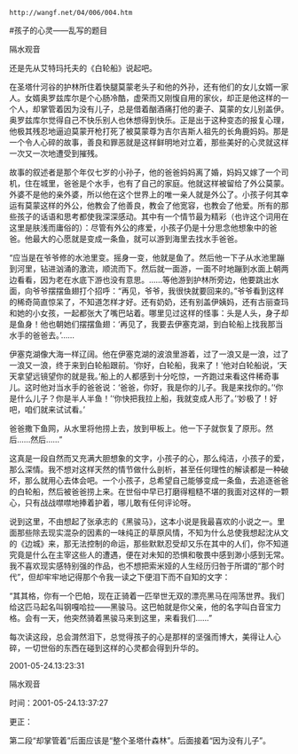 `http://wangf.net/04/006/004.htm`


#孩子的心灵——乱写的题目


隔水观音


还是先从艾特玛托夫的《白轮船》说起吧。 

在圣塔什河谷的护林所住着快腿莫蒙老头子和他的外孙，还有他们的女儿女婿一家人。女婿奥罗兹库尔是个心肠冷酷，虚荣而又刚愎自用的家伙，却正是他这样的一个人，却掌管着因为没有儿子，总是借着酗酒痛打他的妻子、莫蒙的女儿别盖伊。奥罗兹库尔觉得自己不快乐别人也休想得到快乐。正是出于这种变态的报复心理，他极其残忍地逼迫莫蒙开枪打死了被莫蒙尊为吉尔吉斯人祖先的长角鹿妈妈。那是一个令人心碎的故事，善良和罪恶就是这样鲜明地对立着，那些美好的心灵就这样一次又一次地遭受到摧残。 


故事的叙述者是那个年仅七岁的小孙子，他的爸爸妈妈离了婚，妈妈又嫁了一个司机，住在城里，爸爸是个水手，也有了自己的家庭。他就这样被留给了外公莫蒙。外婆不是他的亲外婆，所以他在这个世界上的唯一亲人就是外公了。小孩子何其幸运有莫蒙这样的外公，他教会了他善良，教会了他宽容，也教会了他爱。所有的那些孩子的话语和思考都使我深深感动。其中有一个情节最为精彩（也许这个词用在这里是肤浅而庸俗的）：尽管有外公的疼爱，小孩子仍是十分思念他想象中的爸爸。他最大的心愿就是变成一条鱼，就可以游到海里去找水手爸爸。 


“应当是在爷爷修的水池里变。摇身一变，他就是鱼了。然后他一下子从水池里蹦到河里，钻进汹涌的激流，顺流而下。然后就一面游，一面不时地蹦到水面上朝两边看看，因为老在水底下游也没有意思。……等他游到护林所旁边，他要跳出水面，向爷爷摆摆鱼翅打个招呼：“再见，爷爷，我很快就要回来的。”爷爷看到这样的稀奇简直惊呆了，不知道怎样才好。还有奶奶，还有别盖伊姨妈，还有古丽查玛和她的小女孩，一起都张大了嘴巴站着。哪里见过这样的怪事：头是人头，身子却是鱼身！他也朝她们摆摆鱼翅：‘再见了，我要去伊塞克湖，到白轮船上找我那当水手的爸爸去。’…… 


伊塞克湖像大海一样辽阔。他在伊塞克湖的波浪里游着，过了一浪又是一浪，过了一浪又一浪，终于来到白轮船跟前。‘你好，白轮船，我来了！’他对白轮船说，‘天天拿望远镜望你的就是我。’船上的人都感到十分吃惊，一齐跑过来看这件稀奇事儿。这时他对当水手的爸爸说：‘爸爸，你好，我是你的儿子。我是来找你的。’‘你是什么儿子？你是半人半鱼！’‘你快把我拉上船，我就变成人形了。’‘妙极了！好吧，咱们就来试试看。’ 


爸爸撒下鱼网，从水里将他捞上去，放到甲板上。他一下子就恢复了原形。然后……然后……” 

这真是一段自然而又充满大胆想象的文字，小孩子的心，那么纯洁，小孩子的爱，那么深情。我不想对这样天然的情节做什么剖析，甚至任何理性的解读都是一种破坏，那么就用心去体会吧。一个小孩子，总希望自己能够变成一条鱼，去追逐爸爸的白轮船，然后被爸爸捞上来。在世俗中早已打磨得粗糙不堪的我面对这样的一颗心，只有战战噤噤地捧着护着，哪儿敢有任何评论呀。 


说到这里，不由想起了张承志的《黑骏马》，这本小说是我最喜欢的小说之一。里面那些除去现实混杂的因素的一味纯正的草原风情，不知为什么总使我想起沈从文的《边城》来，那无法控制的命运，那些默默忍受却又乐在其中的人们，你不知道究竟是什么在主宰这些人的遭遇，便在对未知的恐惧和敬畏中感到渺小感到无常。我不喜欢现实感特别强的作品，也不想把索米娅的人生经历归咎于所谓的“那个时代”，但却牢牢地记得那个令我一读之下便泪下而不自知的文字： 


“其其格，你有一个巴帕，现在正骑着一匹举世无双的漂亮黑马在闯荡世界。我们给这匹马起名叫钢嘎哈拉——黑骏马。这巴帕就是你父亲，他的名字叫白音宝力格。会有一天，他突然骑着黑骏马来到这里，来看我们……” 


每次读这段，总会潸然泪下，总觉得孩子的心是那样的坚强而博大，美得让人心碎，一切世俗的东西在碰到这样的心灵都会得到升华的。


2001-05-24.13:23:31 


隔水观音

时间：2001-05-24.13:37:27 

更正： 

第二段“却掌管着”后面应该是“整个圣塔什森林”。后面接着“因为没有儿子”。